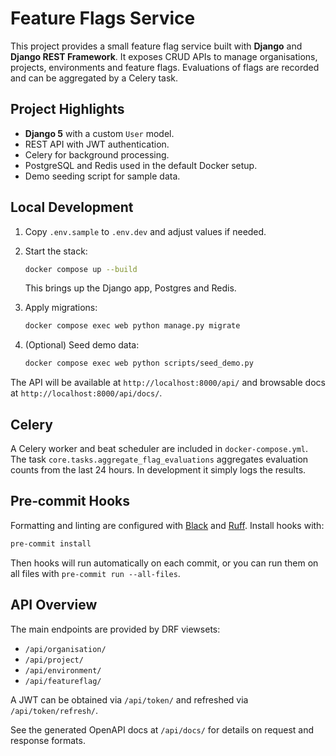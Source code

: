 # Feature Flags Service

This project provides a small feature flag service built with **Django** and **Django REST Framework**. It exposes CRUD APIs to manage organisations, projects, environments and feature flags. Evaluations of flags are recorded and can be aggregated by a Celery task.

## Project Highlights

- **Django 5** with a custom `User` model.
- REST API with JWT authentication.
- Celery for background processing.
- PostgreSQL and Redis used in the default Docker setup.
- Demo seeding script for sample data.

## Local Development

1. Copy `.env.sample` to `.env.dev` and adjust values if needed.
2. Start the stack:

   ```bash
   docker compose up --build
   ```

   This brings up the Django app, Postgres and Redis.

3. Apply migrations:

   ```bash
   docker compose exec web python manage.py migrate
   ```

4. (Optional) Seed demo data:

   ```bash
   docker compose exec web python scripts/seed_demo.py
   ```

The API will be available at `http://localhost:8000/api/` and browsable docs at `http://localhost:8000/api/docs/`.

## Celery

A Celery worker and beat scheduler are included in `docker-compose.yml`. The task `core.tasks.aggregate_flag_evaluations` aggregates evaluation counts from the last 24 hours. In development it simply logs the results.

## Pre‑commit Hooks

Formatting and linting are configured with [Black](https://black.readthedocs.io/) and [Ruff](https://docs.astral.sh/ruff/). Install hooks with:

```bash
pre-commit install
```

Then hooks will run automatically on each commit, or you can run them on all files with `pre-commit run --all-files`.

## API Overview

The main endpoints are provided by DRF viewsets:

- `/api/organisation/`
- `/api/project/`
- `/api/environment/`
- `/api/featureflag/`

A JWT can be obtained via `/api/token/` and refreshed via `/api/token/refresh/`.

See the generated OpenAPI docs at `/api/docs/` for details on request and response formats.

